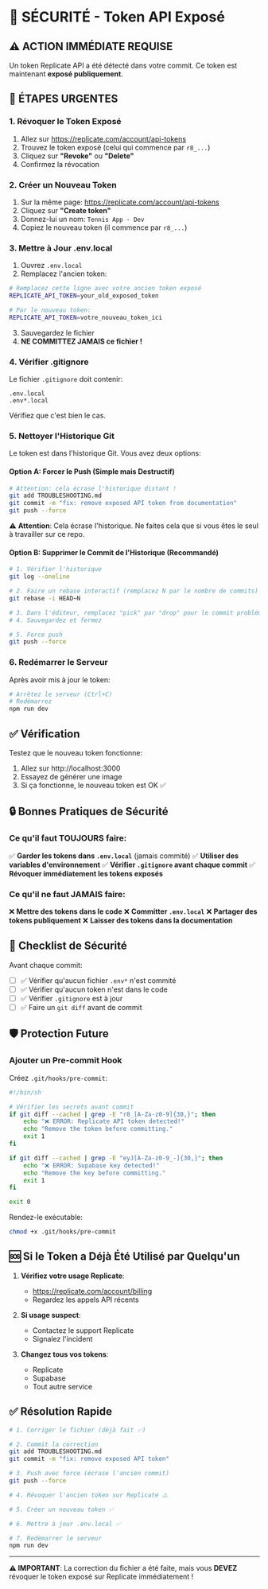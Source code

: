 # 🚨 SÉCURITÉ - Token API Exposé

## ⚠️ ACTION IMMÉDIATE REQUISE

Un token Replicate API a été détecté dans votre commit. Ce token est maintenant **exposé publiquement**.

## 🔴 ÉTAPES URGENTES

### 1. Révoquer le Token Exposé

1. Allez sur https://replicate.com/account/api-tokens
2. Trouvez le token exposé (celui qui commence par `r8_...`)
3. Cliquez sur **"Revoke"** ou **"Delete"**
4. Confirmez la révocation

### 2. Créer un Nouveau Token

1. Sur la même page: https://replicate.com/account/api-tokens
2. Cliquez sur **"Create token"**
3. Donnez-lui un nom: `Tennis App - Dev`
4. Copiez le nouveau token (il commence par `r8_...`)

### 3. Mettre à Jour .env.local

1. Ouvrez `.env.local`
2. Remplacez l'ancien token:

```bash
# Remplacez cette ligne avec votre ancien token exposé
REPLICATE_API_TOKEN=your_old_exposed_token

# Par le nouveau token:
REPLICATE_API_TOKEN=votre_nouveau_token_ici
```

3. Sauvegardez le fichier
4. **NE COMMITTEZ JAMAIS ce fichier !**

### 4. Vérifier .gitignore

Le fichier `.gitignore` doit contenir:

```
.env.local
.env*.local
```

Vérifiez que c'est bien le cas.

### 5. Nettoyer l'Historique Git

Le token est dans l'historique Git. Vous avez deux options:

#### Option A: Forcer le Push (Simple mais Destructif)

```bash
# Attention: cela écrase l'historique distant !
git add TROUBLESHOOTING.md
git commit -m "fix: remove exposed API token from documentation"
git push --force
```

⚠️ **Attention**: Cela écrase l'historique. Ne faites cela que si vous êtes le seul à travailler sur ce repo.

#### Option B: Supprimer le Commit de l'Historique (Recommandé)

```bash
# 1. Vérifier l'historique
git log --oneline

# 2. Faire un rebase interactif (remplacez N par le nombre de commits)
git rebase -i HEAD~N

# 3. Dans l'éditeur, remplacez "pick" par "drop" pour le commit problématique
# 4. Sauvegardez et fermez

# 5. Force push
git push --force
```

### 6. Redémarrer le Serveur

Après avoir mis à jour le token:

```bash
# Arrêtez le serveur (Ctrl+C)
# Redémarrez
npm run dev
```

## ✅ Vérification

Testez que le nouveau token fonctionne:

1. Allez sur http://localhost:3000
2. Essayez de générer une image
3. Si ça fonctionne, le nouveau token est OK ✅

## 🔒 Bonnes Pratiques de Sécurité

### Ce qu'il faut TOUJOURS faire:

✅ **Garder les tokens dans `.env.local`** (jamais commité)
✅ **Utiliser des variables d'environnement**
✅ **Vérifier `.gitignore` avant chaque commit**
✅ **Révoquer immédiatement les tokens exposés**

### Ce qu'il ne faut JAMAIS faire:

❌ **Mettre des tokens dans le code**
❌ **Committer `.env.local`**
❌ **Partager des tokens publiquement**
❌ **Laisser des tokens dans la documentation**

## 📝 Checklist de Sécurité

Avant chaque commit:

- [ ] ✅ Vérifier qu'aucun fichier `.env*` n'est commité
- [ ] ✅ Vérifier qu'aucun token n'est dans le code
- [ ] ✅ Vérifier `.gitignore` est à jour
- [ ] ✅ Faire un `git diff` avant de commit

## 🛡️ Protection Future

### Ajouter un Pre-commit Hook

Créez `.git/hooks/pre-commit`:

```bash
#!/bin/sh

# Vérifier les secrets avant commit
if git diff --cached | grep -E "r8_[A-Za-z0-9]{30,}"; then
    echo "❌ ERROR: Replicate API token detected!"
    echo "Remove the token before committing."
    exit 1
fi

if git diff --cached | grep -E "eyJ[A-Za-z0-9_-]{30,}"; then
    echo "❌ ERROR: Supabase key detected!"
    echo "Remove the key before committing."
    exit 1
fi

exit 0
```

Rendez-le exécutable:
```bash
chmod +x .git/hooks/pre-commit
```

## 🆘 Si le Token a Déjà Été Utilisé par Quelqu'un

1. **Vérifiez votre usage Replicate**:
   - https://replicate.com/account/billing
   - Regardez les appels API récents

2. **Si usage suspect**:
   - Contactez le support Replicate
   - Signalez l'incident

3. **Changez tous vos tokens**:
   - Replicate
   - Supabase
   - Tout autre service

## ✅ Résolution Rapide

```bash
# 1. Corriger le fichier (déjà fait ✅)

# 2. Commit la correction
git add TROUBLESHOOTING.md
git commit -m "fix: remove exposed API token"

# 3. Push avec force (écrase l'ancien commit)
git push --force

# 4. Révoquer l'ancien token sur Replicate ⚠️

# 5. Créer un nouveau token ✅

# 6. Mettre à jour .env.local ✅

# 7. Redémarrer le serveur
npm run dev
```

---

**⚠️ IMPORTANT**: La correction du fichier a été faite, mais vous **DEVEZ** révoquer le token exposé sur Replicate immédiatement !
